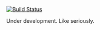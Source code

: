 [![Build Status](https://travis-ci.org/AUV-IITK/auv.svg?branch=master)](https://travis-ci.org/AUV-IITK/auv)

Under development. Like seriously. 
